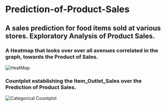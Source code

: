 # Prediction-of-Product-Sales
## A sales prediction for food items sold at various stores. Exploratory Analysis of Product Sales.

### A Heatmap that looks over over all avenues correlated in the graph, towards the Product of Sales.
![HeatMap](https://github.com/VALDE021/Prediction-of-Product-Sales/assets/134979886/52a820e9-356a-44ba-ad93-4c15f48c0431)
### Countplot establishing the Item_Outlet_Sales over the Prediction of Product Sales.
![Categorical Countplot](https://github.com/VALDE021/Prediction-of-Product-Sales/assets/134979886/d7a546c3-9e74-44b7-85d9-dcdfd52e3f62)



